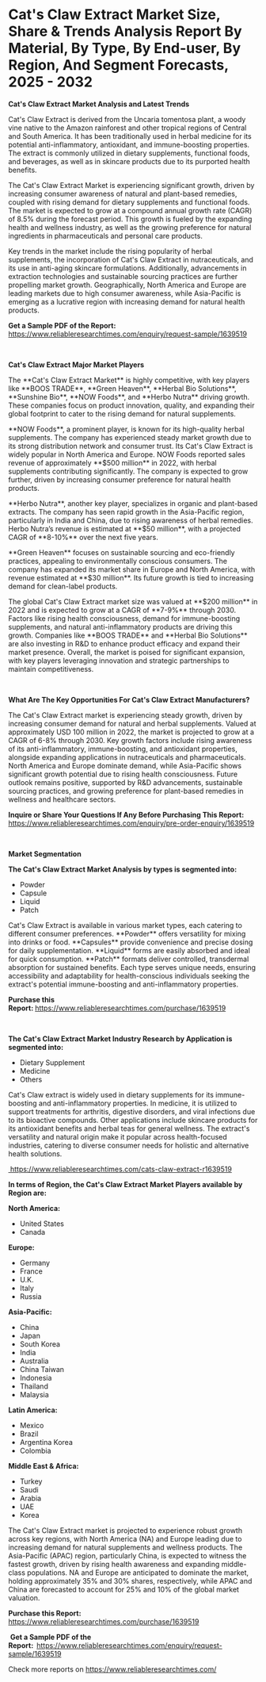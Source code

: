 <p><h1>Cat's Claw Extract Market Size, Share & Trends Analysis Report By Material, By Type, By End-user, By Region, And Segment Forecasts, 2025 - 2032</h1></p><p><strong>Cat's Claw Extract Market Analysis and Latest Trends</strong></p>
<p><p>Cat's Claw Extract is derived from the Uncaria tomentosa plant, a woody vine native to the Amazon rainforest and other tropical regions of Central and South America. It has been traditionally used in herbal medicine for its potential anti-inflammatory, antioxidant, and immune-boosting properties. The extract is commonly utilized in dietary supplements, functional foods, and beverages, as well as in skincare products due to its purported health benefits.</p><p>The Cat's Claw Extract Market is experiencing significant growth, driven by increasing consumer awareness of natural and plant-based remedies, coupled with rising demand for dietary supplements and functional foods. The market is expected to grow at a compound annual growth rate (CAGR) of 8.5% during the forecast period. This growth is fueled by the expanding health and wellness industry, as well as the growing preference for natural ingredients in pharmaceuticals and personal care products.</p><p>Key trends in the market include the rising popularity of herbal supplements, the incorporation of Cat's Claw Extract in nutraceuticals, and its use in anti-aging skincare formulations. Additionally, advancements in extraction technologies and sustainable sourcing practices are further propelling market growth. Geographically, North America and Europe are leading markets due to high consumer awareness, while Asia-Pacific is emerging as a lucrative region with increasing demand for natural health products.</p></p>
<p><strong>Get a Sample PDF of the Report:&nbsp;</strong> <a href="https://www.reliableresearchtimes.com/enquiry/request-sample/1639519?utm_campaign=2182&utm_medium=2&utm_source=Github&utm_content=ia&utm_term=25012025&utm_id=cats-claw-extract">https://www.reliableresearchtimes.com/enquiry/request-sample/1639519</a></p>
<p>&nbsp;</p>
<p><strong>Cat's Claw Extract Major Market Players</strong></p>
<p><p>The **Cat's Claw Extract Market** is highly competitive, with key players like **BOOS TRADE**, **Green Heaven**, **Herbal Bio Solutions**, **Sunshine Bio**, **NOW Foods**, and **Herbo Nutra** driving growth. These companies focus on product innovation, quality, and expanding their global footprint to cater to the rising demand for natural supplements.</p><p>**NOW Foods**, a prominent player, is known for its high-quality herbal supplements. The company has experienced steady market growth due to its strong distribution network and consumer trust. Its Cat's Claw Extract is widely popular in North America and Europe. NOW Foods reported sales revenue of approximately **$500 million** in 2022, with herbal supplements contributing significantly. The company is expected to grow further, driven by increasing consumer preference for natural health products.</p><p>**Herbo Nutra**, another key player, specializes in organic and plant-based extracts. The company has seen rapid growth in the Asia-Pacific region, particularly in India and China, due to rising awareness of herbal remedies. Herbo Nutra’s revenue is estimated at **$50 million**, with a projected CAGR of **8-10%** over the next five years.</p><p>**Green Heaven** focuses on sustainable sourcing and eco-friendly practices, appealing to environmentally conscious consumers. The company has expanded its market share in Europe and North America, with revenue estimated at **$30 million**. Its future growth is tied to increasing demand for clean-label products.</p><p>The global Cat's Claw Extract market size was valued at **$200 million** in 2022 and is expected to grow at a CAGR of **7-9%** through 2030. Factors like rising health consciousness, demand for immune-boosting supplements, and natural anti-inflammatory products are driving this growth. Companies like **BOOS TRADE** and **Herbal Bio Solutions** are also investing in R&D to enhance product efficacy and expand their market presence. Overall, the market is poised for significant expansion, with key players leveraging innovation and strategic partnerships to maintain competitiveness.</p></p>
<p>&nbsp;</p>
<p><strong>What Are The Key Opportunities For Cat's Claw Extract Manufacturers?</strong></p>
<p><p>The Cat's Claw Extract market is experiencing steady growth, driven by increasing consumer demand for natural and herbal supplements. Valued at approximately USD 100 million in 2022, the market is projected to grow at a CAGR of 6-8% through 2030. Key growth factors include rising awareness of its anti-inflammatory, immune-boosting, and antioxidant properties, alongside expanding applications in nutraceuticals and pharmaceuticals. North America and Europe dominate demand, while Asia-Pacific shows significant growth potential due to rising health consciousness. Future outlook remains positive, supported by R&D advancements, sustainable sourcing practices, and growing preference for plant-based remedies in wellness and healthcare sectors.</p></p>
<p><strong>Inquire or Share Your Questions If Any Before Purchasing This Report:</strong> <a href="https://www.reliableresearchtimes.com/enquiry/pre-order-enquiry/1639519?utm_campaign=2182&utm_medium=2&utm_source=Github&utm_content=ia&utm_term=25012025&utm_id=cats-claw-extract">https://www.reliableresearchtimes.com/enquiry/pre-order-enquiry/1639519</a></p>
<p>&nbsp;</p>
<p><strong>Market Segmentation</strong></p>
<p><strong>The Cat's Claw Extract Market Analysis by types is segmented into:</strong></p>
<p><ul><li>Powder</li><li>Capsule</li><li>Liquid</li><li>Patch</li></ul></p>
<p><p>Cat's Claw Extract is available in various market types, each catering to different consumer preferences. **Powder** offers versatility for mixing into drinks or food. **Capsules** provide convenience and precise dosing for daily supplementation. **Liquid** forms are easily absorbed and ideal for quick consumption. **Patch** formats deliver controlled, transdermal absorption for sustained benefits. Each type serves unique needs, ensuring accessibility and adaptability for health-conscious individuals seeking the extract's potential immune-boosting and anti-inflammatory properties.</p></p>
<p><strong>Purchase this Report:&nbsp;</strong><a href="https://www.reliableresearchtimes.com/purchase/1639519?utm_campaign=2182&utm_medium=2&utm_source=Github&utm_content=ia&utm_term=25012025&utm_id=cats-claw-extract">https://www.reliableresearchtimes.com/purchase/1639519</a></p>
<p>&nbsp;</p>
<p><strong>The Cat's Claw Extract Market Industry Research by Application is segmented into:</strong></p>
<p><ul><li>Dietary Supplement</li><li>Medicine</li><li>Others</li></ul></p>
<p><p>Cat's Claw extract is widely used in dietary supplements for its immune-boosting and anti-inflammatory properties. In medicine, it is utilized to support treatments for arthritis, digestive disorders, and viral infections due to its bioactive compounds. Other applications include skincare products for its antioxidant benefits and herbal teas for general wellness. The extract's versatility and natural origin make it popular across health-focused industries, catering to diverse consumer needs for holistic and alternative health solutions.</p></p>
<p><a href="https://www.reliableresearchtimes.com/cats-claw-extract-r1639519?utm_campaign=2182&utm_medium=2&utm_source=Github&utm_content=ia&utm_term=25012025&utm_id=cats-claw-extract">&nbsp;https://www.reliableresearchtimes.com/cats-claw-extract-r1639519</a></p>
<p><strong>In terms of Region, the Cat's Claw Extract Market Players available by Region are:</strong></p>
<p>
    <p> <strong> North America: </strong>
        <ul>
            <li>United States</li>
            <li>Canada</li>
        </ul>
        </p> 
    <p> <strong> Europe: </strong>
        <ul>
            <li>Germany</li>
            <li>France</li>
            <li>U.K.</li>
            <li>Italy</li>
            <li>Russia</li>
        </ul>
        </p> 
    <p> <strong> Asia-Pacific: </strong>
        <ul>
            <li>China</li>
            <li>Japan</li>
            <li>South Korea</li>
            <li>India</li>
            <li>Australia</li>
            <li>China Taiwan</li>
            <li>Indonesia</li>
            <li>Thailand</li>
            <li>Malaysia</li>
        </ul>
        </p> 
    <p> <strong> Latin America: </strong>
        <ul>
            <li>Mexico</li>
            <li>Brazil</li>
            <li>Argentina Korea</li>
            <li>Colombia</li>
        </ul>
        </p> 
    <p> <strong> Middle East & Africa: </strong>
        <ul>
            <li>Turkey</li>
            <li>Saudi</li>
            <li>Arabia</li>
            <li>UAE</li>
            <li>Korea</li>
        </ul>
    </p>
    </p>
<p><p>The Cat's Claw Extract market is projected to experience robust growth across key regions, with North America (NA) and Europe leading due to increasing demand for natural supplements and wellness products. The Asia-Pacific (APAC) region, particularly China, is expected to witness the fastest growth, driven by rising health awareness and expanding middle-class populations. NA and Europe are anticipated to dominate the market, holding approximately 35% and 30% shares, respectively, while APAC and China are forecasted to account for 25% and 10% of the global market valuation.</p></p>
<p><strong>Purchase this Report: </strong><a href="https://www.reliableresearchtimes.com/purchase/1639519?utm_campaign=2182&utm_medium=2&utm_source=Github&utm_content=ia&utm_term=25012025&utm_id=cats-claw-extract">https://www.reliableresearchtimes.com/purchase/1639519</a></p>
<p>&nbsp;<strong>Get a Sample PDF of the Report:&nbsp;&nbsp;</strong><a href="https://www.reliableresearchtimes.com/enquiry/request-sample/1639519?utm_campaign=2182&utm_medium=2&utm_source=Github&utm_content=ia&utm_term=25012025&utm_id=cats-claw-extract">https://www.reliableresearchtimes.com/enquiry/request-sample/1639519</a></p>
<p><strong></strong></p>
<p>Check more reports on <a href="https://www.reliableresearchtimes.com/?utm_campaign=2182&utm_medium=2&utm_source=Github&utm_content=ia&utm_term=25012025&utm_id=cats-claw-extract">https://www.reliableresearchtimes.com/</a></p>